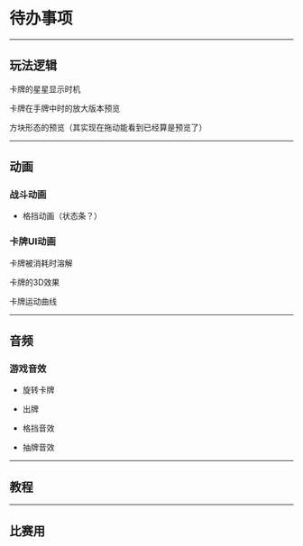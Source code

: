 # 待办事项

---

## 玩法逻辑

<!-- 敌人“**获得格挡意图**”触发的时机：
 - 回合开始时（那还叫意图吗，也不算是提前知道啊）
 - 按下出牌按钮时（需要先播放敌人获得格挡的动画？乱七八糟的）
 - 回合结束时，获得下回合的格挡（那不相当于“这回合空过，下回合翻倍”吗）
 - 敌人只回血（暂时先用这个，想到更好的方法再说） -->

<!-- 可以同时旋转卡牌和拖拽卡牌 -->

卡牌的星星显示时机

<!-- 卡牌的图层排序 -->

卡牌在手牌中时的放大版本预览

方块形态的预览（其实现在拖动能看到已经算是预览了）

---

## 动画

### 战斗动画

 <!-- - 攻击动画 -->
 - 格挡动画（状态条？）
 <!-- - 获得debuff -->
 <!-- - 获得正面buff -->
 <!-- - 回血 -->
 <!-- - 受伤 -->
 <!-- - 反击 -->

### 卡牌UI动画

卡牌被消耗时溶解

卡牌的3D效果

卡牌运动曲线

---

## 音频

### 游戏音效

 <!-- - 放置卡牌 -->
 - 旋转卡牌
 <!-- - 卸下卡牌 -->
 - 出牌
 <!-- - 攻击音效 -->
 - 格挡音效
 <!-- - 回血音效 -->
 - 抽牌音效

---

## 教程

---

## 比赛用
